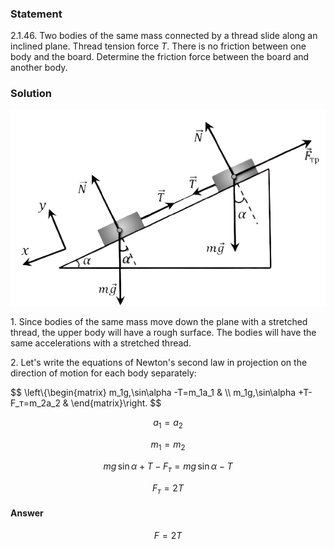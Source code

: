 ###  Statement

$2.1.46.$ Two bodies of the same mass connected by a thread slide along an inclined plane. Thread tension force $T$. There is no friction between one body and the board. Determine the friction force between the board and another body.

### Solution

![ Forces acting on a system of bodies |612x381, 59%](../../img/2.1.46/sol.png)

1\. Since bodies of the same mass move down the plane with a stretched thread, the upper body will have a rough surface. The bodies will have the same accelerations with a stretched thread.

2\. Let's write the equations of Newton's second law in projection on the direction of motion for each body separately:

$$
\left\\{\begin{matrix} m_1g\,\sin\alpha -T=m_1a_1 & \\\ m_1g\,\sin\alpha +T-F_т=m_2a_2 & \end{matrix}\right.
$$

$$
a_1=a_2
$$

$$
m_1=m_2
$$

$$
mg\,\sin\alpha +T-F_т=mg\,\sin\alpha -T
$$

$$
F_т=2T
$$

#### Answer

$$
F = 2T
$$